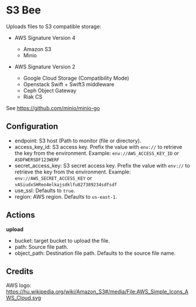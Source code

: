 # S3 Bee

Uploads files to S3 compatible storage:

* AWS Signature Version 4
  * Amazon S3
  *  Minio

* AWS Signature Version 2
  * Google Cloud Storage (Compatibility Mode)
  * Openstack Swift + Swift3 middleware
  * Ceph Object Gateway
  * Riak CS

See https://github.com/minio/minio-go

## Configuration

* endpoint: S3 host (Path to monitor (file or directory).
* access_key_id: S3 access key. Prefix the value with `env://` to retrieve the key from the environment.
  Example: `env://AWS_ACCESS_KEY_ID` or `ASDFWERSDF123WERF`
* secret_access_key: S3 secret access key. Prefix the value with `env://` to retrieve the key from the environment.
  Example: `env://AWS_SECRET_ACCESS_KEY` or `vASiudxSHReo4elkajsdklfu827389234sdfsdf`
* use_ssl: Defaults to `true`.
* region: AWS region. Defaults to `us-east-1`.

## Actions

**upload**

* bucket: target bucket to upload the file.
* path: Source file path.
* object_path: Destination file path. Defaults to the source file name.

## Credits

AWS logo: https://hu.wikipedia.org/wiki/Amazon_S3#/media/File:AWS_Simple_Icons_AWS_Cloud.svg

